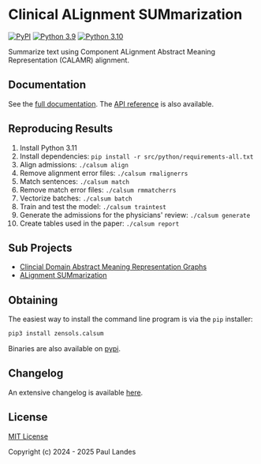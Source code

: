 # Clinical ALignment SUMmarization

[![PyPI][pypi-badge]][pypi-link]
[![Python 3.9][python39-badge]][python39-link]
[![Python 3.10][python310-badge]][python310-link]

Summarize text using Component ALignment Abstract Meaning Representation
(CALAMR) alignment.


## Documentation

See the [full documentation](https://plandes.github.io/calsum/index.html).
The [API reference](https://plandes.github.io/calsum/api.html) is also
available.


## Reproducing Results

1. Install Python 3.11
1. Install dependencies: `pip install -r src/python/requirements-all.txt`
1. Align admissions: `./calsum align`
1. Remove alignment error files: `./calsum rmalignerrs`
1. Match sentences: `./calsum match`
1. Remove match error files: `./calsum rmmatcherrs`
1. Vectorize batches: `./calsum batch`
1. Train and test the model: `./calsum traintest`
1. Generate the admissions for the physicians' review: `./calsum generate`
1. Create tables used in the paper: `./calsum report`


## Sub Projects

* [Clincial Domain Abstract Meaning Representation Graphs](https://github.com/plandes/clinicamr)
* [ALignment SUMmarization](https://github.com/plandes/alsum)


## Obtaining

The easiest way to install the command line program is via the `pip` installer:
```bash
pip3 install zensols.calsum
```

Binaries are also available on [pypi].


## Changelog

An extensive changelog is available [here](CHANGELOG.md).


## License

[MIT License](LICENSE.md)

Copyright (c) 2024 - 2025 Paul Landes


<!-- links -->
[pypi]: https://pypi.org/project/zensols.calsum/
[pypi-link]: https://pypi.python.org/pypi/zensols.calsum
[pypi-badge]: https://img.shields.io/pypi/v/zensols.calsum.svg
[python39-badge]: https://img.shields.io/badge/python-3.9-blue.svg
[python39-link]: https://www.python.org/downloads/release/python-390
[python310-badge]: https://img.shields.io/badge/python-3.10-blue.svg
[python310-link]: https://www.python.org/downloads/release/python-310
